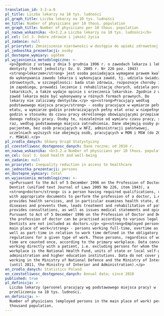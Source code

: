 ```yaml
---
translation_id: 3-2-a-0
pl_title: Liczba lekarzy na 10 tys. ludności
pl_graph_title: Liczba lekarzy na 10 tys. ludności
en_title: Number of physicians per 10 thous. population
en_graph_title: Number of physicians per 10 thous. population
pl_nazwa_wskaznika: <b>3.2.a Liczba lekarzy na 10 tys. ludności</b>
pl_cel: Cel 3. Dobre zdrowie i jakość życia
pl_zadanie: null
pl_priorytet: Zmniejszenie nierówności w dostępie do opieki zdrowotnej
pl_jednostka_prezentacji: osoby
pl_dostepne_wymiary: ogółem
pl_wyjasnienia_metodologiczne: >-
  <p>Zgodnie z ustawą z dnia 5 grudnia 1996 r. o zawodach lekarza i lekarza
  dentysty (tekst jednolity: Dz. U. 2005 r. Nr 226 poz. 1943)
  <strong>lekarzem</strong> jest osoba posiadająca wymagane prawem kwalifikacje
  do wykonywania zawodu lekarza i wykonująca zawód, tj. udziela świadczeń
  zdrowotnych, w szczególności: bada stan zdrowia, rozpoznaje choroby i
  im zapobiega, prowadzi leczenie i rehabilitację chorych, udziela porad
  lekarskich, a także wydaje opinie i orzeczenia lekarskie. Zgodnie z w/w ustawą
  zawód lekarza może być wykonywany w różnych formach prawnych. Do
  lekarzy nie zaliczamy dentystów.</p> <p><strong>Pracujący według
  podstawowego miejsca pracy</strong> - osoby pracujące w wymiarze pełnego
  etatu, w wymiarze godzin przekraczających pełny etat oraz w niepełnym wymiarze
  godzin w stosunku do czasu pracy określonego obowiązującymi przepisami dla
  danego rodzaju pracy. Osoby te, niezależnie od wymiaru czasu pracy, są liczone
  raz, według podstawowego miejsca zatrudnienia. Dane obejmują osoby pracujące z
  pacjentem, bez osób pracujących w NFZ, administracji państwowej,
  uczelniach wyższych nie obejmują osób, pracujących w MON i MSW (do 2011
  r. MSWiA).</p>
pl_zrodlo_danych: Główny Urząd Statystyczny
pl_czestotliwosc_dostępnosc_danych: Dane roczne; od 2010 r.
en_nazwa_wskaznika: <b>3.2.a Number of physicians per 10 thous. population</b>
en_cel: Goal 3. Good health and well-being
en_zadanie: null
en_priorytet: Inequality reduction in access to healthcare
en_jednostka_prezentacji: persons
en_dostepne_wymiary: total
en_wyjasnienia_metodologiczne: >-
  <p>Pursuant to the Act of 5 December 1996 on the Profession of Doctor and
  Dentist (unified text Journal of Laws 2005 No 226, item 1943), a
  <strong>doctor</strong> is a person having required qualifications, confirmed
  with appropriate documents to perform the profession of a doctor, i.e. who
  provides health services, and in particular examines health state, diagnoses
  diseases and prevents them, leads treatment and rehabilitation of patients,
  provides consultations, as well as issues medical statements and opinions.
  Pursuant to Act of 5 December 1996 on the Profession of Doctor and Dentist,
  the profession of doctor can be practised according to various legal forms.
  Dentists are not included as doctors.</p> <p><strong>Employed persons in the
  main place of work</strong> - persons working full-time, overtime as
  well as part-time in relation to work time defined in the obligatory
  regulations for a given type of work. These persons, regardless of working
  time are counted once, according to the primary workplace. Data concern
  working directly with a patient, i.e. excluding persons for whom the primary
  workplace is the National Health Fund, units of state or local self-government
  administration and higher education institutions. Data do not cover persons
  working in the Ministry of National Defence and the Ministry of Interior
  (until 2011, the Ministry of Interior and Administration).</p>
en_zrodlo_danych: Statistics Poland
en_czestotliwosc_dostępnosc_danych: Annual data; since 2010
published: true
pl_definicja: >-
  Liczba lekarzy (personel pracujący wg podstawowego miejsca pracy) w
  przeliczeniu na 10 tys. ludności.
en_definicja: >-
  Number of physicians (employed persons in the main place of work) per 10
  thousand population.
---
```

